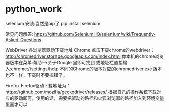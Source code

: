 # python_work

 
 selenium 安装:当然是pip了
 pip install selenium
 
 常见问题解答:
 https://github.com/SeleniumHQ/selenium/wiki/Frequently-Asked-Questions
 
 
 
 
 WebDriver 各浏览器驱动下载地址
 Chrome
点击下载chrome的webdriver： http://chromedriver.storage.googleapis.com/index.html
你本机的chrome浏览器版本在菜单:帮助-->关于Google 里即可找到 或地址栏直接输入:chrome://settings/help 
不同的Chrome的版本对应的chromedriver.exe 版本也不一样，下载时不要搞错了。
 
Firefox
Firefox驱动下载地址为：https://github.com/mozilla/geckodriver/releases/
根据自己的操作系统下载对应的驱动即可，使用的话，需要把驱动的路径和火狐浏览器的路径加入到环境变量里面才可以
 
 
